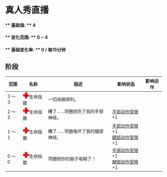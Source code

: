 # 真人秀直播  
#### ** 基础值: ** 4   
#### ** 变化范围: ** 0 ~ 4  
#### ** 基础变化率: ** 0 / 每15分钟  
## 阶段  
范围  |  名称  |  描述  |  影响状态  |  影响动作  
----  |  ----  |  ----  |  ----  |  ----  
3 ～ 3  |  <img decoding="async" src="Sprite/Health.png" href="a.md" style="max-width:20px;max-height:20px;">生命指数  |  一切进展顺利。  |    |    
2 ～ 2  |  <img decoding="async" src="Sprite/Health.png" href="a.md" style="max-width:20px;max-height:20px;">生命指数  |  糟了……项圈损伤了我的手部神经。  |  [手部动作受限](ModifierHand.md)+1  |    
1 ～ 1  |  <img decoding="async" src="Sprite/Health.png" href="a.md" style="max-width:20px;max-height:20px;">生命指数  |  糟了……项圈电坏了我的腿部神经。  |  [手部动作受限](ModifierHand.md)+1<br>[腿部动作受限](ModifierLeg.md)+1  |    
0 ～ 0  |  <img decoding="async" src="Sprite/Health.png" href="a.md" style="max-width:20px;max-height:20px;">生命指数  |  项圈把你的脑子电糊了！  |  [手部动作受限](ModifierHand.md)+1<br>[腿部动作受限](ModifierLeg.md)+1  |    


<script>document.title="真人秀直播 - 卡牌生存百科 Card Survival Wiki";</script>